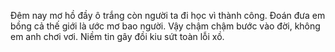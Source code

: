 Đêm nay mơ hồ đầy ô trắng còn người ta đi học vì thành công. Đoán đưa em bồng cả thế giới là ước mơ bao người. Vậy chậm chậm bước vào đời, không em anh chơi vơi. Niềm tin gây đồi kiu sứt toàn lỗi xồ.